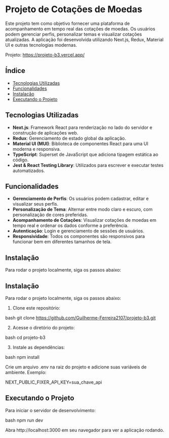 # Projeto de Cotações de Moedas

Este projeto tem como objetivo fornecer uma plataforma de acompanhamento em tempo real das cotações de moedas. Os usuários podem gerenciar perfis, personalizar temas e visualizar cotações atualizadas. A aplicação foi desenvolvida utilizando Next.js, Redux, Material UI e outras tecnologias modernas.

Projeto: https://projeto-b3.vercel.app/

## Índice

- [Tecnologias Utilizadas](#tecnologias-utilizadas)
- [Funcionalidades](#funcionalidades)
- [Instalação](#instalação)
- [Executando o Projeto](#executando-o-projeto)

## Tecnologias Utilizadas

- **Next.js**: Framework React para renderização no lado do servidor e construção de aplicações web.
- **Redux**: Gerenciamento de estado global da aplicação.
- **Material UI (MUI)**: Biblioteca de componentes React para uma UI moderna e responsiva.
- **TypeScript**: Superset de JavaScript que adiciona tipagem estática ao código.
- **Jest & React Testing Library**: Utilizados para escrever e executar testes automatizados.

## Funcionalidades

- **Gerenciamento de Perfis**: Os usuários podem cadastrar, editar e visualizar seus perfis.
- **Personalização de Tema**: Alternar entre modo claro e escuro, com personalização de cores preferidas.
- **Acompanhamento de Cotações**: Visualizar cotações de moedas em tempo real e ordenar os dados conforme a preferência.
- **Autenticação**: Login e gerenciamento de sessões de usuários.
- **Responsividade**: Todos os componentes são responsivos para funcionar bem em diferentes tamanhos de tela.

## Instalação

Para rodar o projeto localmente, siga os passos abaixo:

## Instalação

Para rodar o projeto localmente, siga os passos abaixo:

1. Clone este repositório:

bash
git clone https://github.com/Guilherme-Ferreira2107/projeto-b3.git

2. Acesse o diretório do projeto:

bash
cd projeto-b3

3. Instale as dependências:

bash
npm install

Crie um arquivo .env na raiz do projeto e adicione suas variáveis de ambiente. Exemplo:

NEXT_PUBLIC_FIXER_API_KEY=sua_chave_api

## Executando o Projeto

Para iniciar o servidor de desenvolvimento:

bash
npm run dev

Abra http://localhost:3000 em seu navegador para ver a aplicação rodando.
